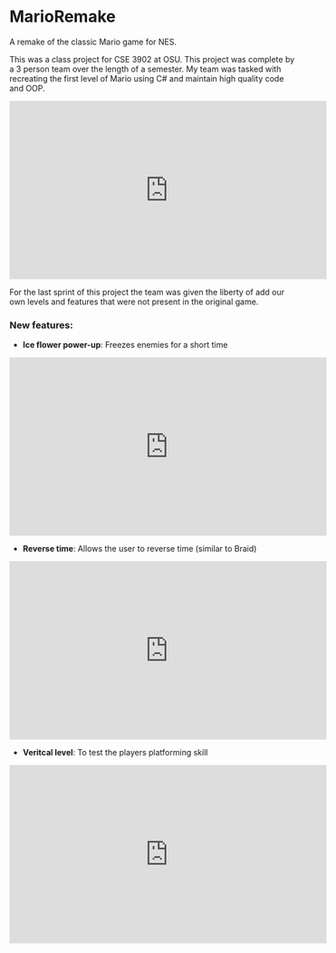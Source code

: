 # MarioRemake
A remake of the classic Mario game for NES.

<p>This was a class project for CSE 3902 at OSU. This project was complete by a 3 person team over the length of a semester.
My team was tasked with recreating the first level of Mario using C# and maintain high quality code and OOP.</p>

<iframe width="560" height="315" src="https://www.youtube.com/embed/BXWmQbYvASM" frameborder="0" allow="accelerometer; autoplay; clipboard-write; encrypted-media; gyroscope; picture-in-picture" allowfullscreen></iframe>

<p></p>




<p>For the last sprint of this project the team was given the liberty of add our own levels and features that were not present
in the original game.</p>


### **New features:**
* <b>Ice flower power-up</b>: Freezes enemies for a short time

<iframe width="560" height="315" src="https://www.youtube.com/embed/Qo-ijEslcdc" frameborder="0" allow="accelerometer; autoplay; clipboard-write; encrypted-media; gyroscope; picture-in-picture" allowfullscreen></iframe>

* <b>Reverse time</b>: Allows the user to reverse time (similar to Braid)

<iframe width="560" height="315" src="https://www.youtube.com/embed/vXtLWfkv814" frameborder="0" allow="accelerometer; autoplay; clipboard-write; encrypted-media; gyroscope; picture-in-picture" allowfullscreen></iframe>

* <b>Veritcal level</b>: To test the players platforming skill

<iframe width="560" height="315" src="https://www.youtube.com/embed/jpzotaU507Q" frameborder="0" allow="accelerometer; autoplay; clipboard-write; encrypted-media; gyroscope; picture-in-picture" allowfullscreen></iframe>
